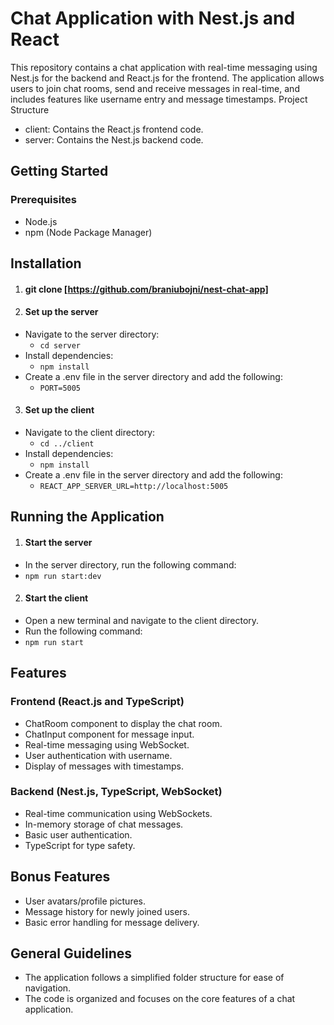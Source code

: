 # Chat Application with Nest.js and React

This repository contains a chat application with real-time messaging using Nest.js for the backend and React.js for the frontend. The application allows users to join chat rooms, send and receive messages in real-time, and includes features like username entry and message timestamps.
Project Structure

- client: Contains the React.js frontend code.
- server: Contains the Nest.js backend code.

## Getting Started
### Prerequisites

- Node.js
- npm (Node Package Manager)

## Installation
1. #### git clone [https://github.com/braniubojni/nest-chat-app]
2. #### Set up the server
- Navigate to the server directory:
    - `cd server`
- Install dependencies:
    - `npm install`
- Create a .env file in the server directory and add the following:
    - `PORT=5005`
3. #### Set up the client
- Navigate to the client directory:
    - `cd ../client`
- Install dependencies:
    - `npm install`
- Create a .env file in the server directory and add the following:
    - `REACT_APP_SERVER_URL=http://localhost:5005`

## Running the Application
1. #### Start the server
- In the server directory, run the following command:
- `npm run start:dev`
2. #### Start the client
- Open a new terminal and navigate to the client directory.
- Run the following command:
- `npm run start`

## Features
### Frontend (React.js and TypeScript)
- ChatRoom component to display the chat room.
- ChatInput component for message input.
- Real-time messaging using WebSocket.
- User authentication with username.
- Display of messages with timestamps.

### Backend (Nest.js, TypeScript, WebSocket)
- Real-time communication using WebSockets.
- In-memory storage of chat messages.
- Basic user authentication.
- TypeScript for type safety.

## Bonus Features
- User avatars/profile pictures.
- Message history for newly joined users.
- Basic error handling for message delivery.

## General Guidelines
- The application follows a simplified folder structure for ease of navigation.
- The code is organized and focuses on the core features of a chat application.

